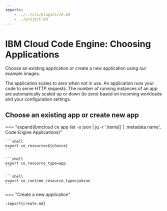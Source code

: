 ```yaml
---
imports:
    - ../../cli/plugins/ce.md
    - ../project.md
---
```


# IBM Cloud Code Engine: Choosing Applications

Choose an existing application or create a new application using our example images.

The application scales to zero when not in use. An application runs your code to serve HTTP requests. The number of running instances of an app are automatically scaled up or down (to zero) based on incoming workloads and your configuration settings.

## Choose an existing app or create new app

=== "expand(ibmcloud ce app list -o json | jq -r '.items[] | .metadata.name', Code Engine Applications)"

    ```shell
    export ce_resource=${choice}
    ```

    ```shell
    export ce_resource_type=app
    ```

    ```shell
    export ce_runtime_resource_type=jobrun
    ```

=== "Create a new application"

    :import{create.md}
